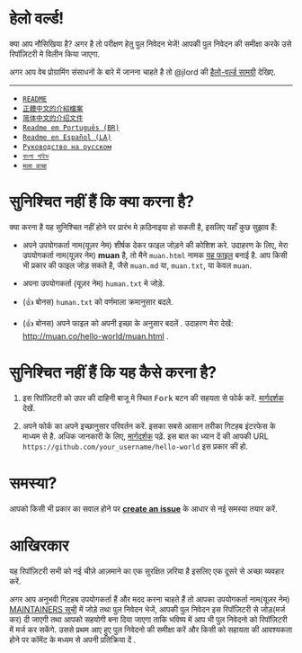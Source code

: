 # हेलो वर्ल्ड!

क्या आप नौसिखिया है? अगर है तो परीक्षण हेतु पुल निवेदन भेजें! आपकी पुल निवेदन की समीक्षा करके उसे रिपॉज़िटरी मे विलीन किया जाएगा.

अगर आप वेब प्रोग्रामिंग संसाधनों के बारे में जानना चाहते है तो @jlord की [हैलो-वर्ल्ड सामग्री](https://github.com/jlord/hello-world/blob/master/code-life.md) देखिए.

---

- [`README`](README.md)
- [`正體中文的介紹檔案`](README-zhtw.md)
- [`简体中文的介绍文件`](README-zhcn.md)
- [`Readme em Português (BR)`](README-ptBR.md)
- [`Readme en Español (LA)`](README-spLA.md)
- [`Руководство на русском`](README-ru.md)
- [`বাংলা গাইড`](README-bn.md)
- [`मला वाचा`](README-mar.md)


# सुनिश्चित नहीं हैं कि क्या करना है?

क्या करना है यह सुनिश्चित नहीं होने पर प्रारंभ मे क़ठिनाइया हो सकती है, इसलिए यहाँ कुछ सुझाव हैं:

- अपने उपयोगकर्ता नाम(यूज़र नेम) शीर्षक देकर फाइल जोड़ने की कोशिश करे. उदाहरण के लिए, मेरा उपयोगकर्ता नाम(यूज़र नेम) **muan** है, तो मैने `muan.html` नामक [यह फाइल](https://github.com/muan/hello-world/commit/a25ce6ab6d71fa3e7311e90538eee3f797b29aec) बनाई है. आप किसी भी प्रकार की फाइल जोड़ सकते है, जैसे `muan.md` या, `muan.txt`, या केवल `muan`.

- अपना उपयोगकर्ता (यूज़र नेम) `human.txt` मे जोड़े.

- (:+1: बोनस) `human.txt` को वर्णमाला क्रमानुसार बदले.

- (:+1: बोनस) अपने फाइल को अपनी इच्छा के अनुसार बदलें . उदाहरण मेरा देखें: http://muan.co/hello-world/muan.html .

# सुनिश्चित नहीं हैं कि यह कैसे करना है?

1. इस रिपॉज़िटरी को उपर की दाहिनी बाजू मे स्थित <kbd>Fork</kbd> बटन की सहयता से फोर्क करें. [मार्गदर्शक](https://help.github.com/articles/fork-a-repo/#fork-an-example-repository) देखें.

2. अपने फोर्क का अपने इच्छानुसार परिवर्तन करें. इसका सबसे आसान तरीका गिटहब इंटरफेस के माध्यम से है. अधिक जानकारी के लिए, [मार्गदर्शक](https://guides.github.com/activities/hello-world/#branch) पढ़ें. इस बात का ध्यान दें की आपकी URL `https://github.com/your_username/hello-world` इस प्रकार की हो.

# समस्या?

आपको किसी भी प्रकार का सवाल होने पर [**create an issue**](https://github.com/muan/hello-world/issues/new) के आधार से नई समस्या तयार करें.

# आखिरकार

यह रिपॉज़िटरी सभी को नई चीज़े आज़माने का एक सुरक्षित ज़रिया है इसलिए एक दूसरे से अच्छा व्यवहार करें.

अगर आप अनुभवी गिटहब उपयोगकर्ता हैं और मदद करना चाहते हैं तो आपका उपयोगकर्ता नाम(यूज़र नेम) [MAINTAINERS सूची](MAINTAINERS.md) में जोड़े तथा पुल निवेदन भेजें, आपकी पुल निवेदन इस रिपॉज़िटरी से जोड़(मर्ज कर) दी जाएगी तथा आपको सहयोगी बना दिया जाएगा ताकि भविष्य में आप भी पुल निवेदनो को रिपॉज़िटरी में मर्ज कर सकेंगे. उससे प्रथम आए हुए पुल निवेदनो की समीक्षा करें और किसी को सहायता की आवश्यकता होने पर कॉमेंट के मध्यम से अपनी प्रतिक्रिया दें . 
